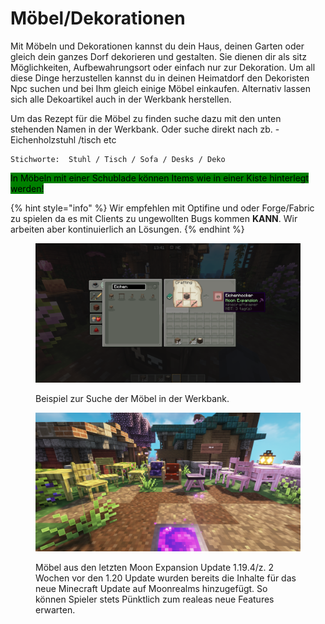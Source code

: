 # Möbel/Dekorationen

Mit Möbeln und Dekorationen kannst du dein Haus, deinen Garten oder gleich dein ganzes Dorf dekorieren und gestalten. Sie dienen dir als sitz Möglichkeiten, Aufbewahrungsort oder einfach nur zur Dekoration. Um all diese Dinge herzustellen kannst du in deinen Heimatdorf den Dekoristen Npc suchen und bei Ihm gleich einige Möbel einkaufen. Alternativ lassen sich alle Dekoartikel auch in der Werkbank herstellen.

Um das Rezept für die Möbel zu finden suche dazu mit den unten stehenden Namen in der Werkbank. Oder suche direkt nach zb. - Eichenholzstuhl /tisch etc

```
Stichworte:  Stuhl / Tisch / Sofa / Desks / Deko
```

<mark style="background-color:green;">In Möbeln mit einer Schublade können Items wie in einer Kiste hinterlegt werden!</mark>

{% hint style="info" %}
Wir empfehlen mit Optifine und oder Forge/Fabric zu spielen da es mit Clients zu ungewollten Bugs kommen **KANN**. Wir arbeiten aber kontinuierlich an Lösungen.
{% endhint %}

<figure><img src="../.gitbook/assets/2023-05-28_13.41.24.png" alt=""><figcaption><p>Beispiel zur Suche der Möbel in der Werkbank.</p></figcaption></figure>

<figure><img src="../.gitbook/assets/2023-05-14_16.33.14.png" alt=""><figcaption><p>Möbel aus den letzten Moon Expansion Update 1.19.4/z. 2 Wochen vor den 1.20 Update wurden bereits die Inhalte für das neue Minecraft Update auf Moonrealms hinzugefügt. So können Spieler stets Pünktlich zum realeas neue Features erwarten.</p></figcaption></figure>

